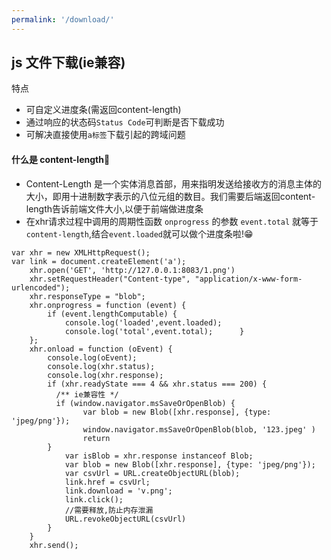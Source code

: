 ```yaml
---
permalink: '/download/'
---
```



## js 文件下载(ie兼容)
特点
- 可自定义进度条(需返回content-length)
- 通过响应的状态码`Status Code`可判断是否下载成功
- 可解决直接使用`a标签`下载引起的跨域问题

#### 什么是 content-length:thinking:
- Content-Length 是一个实体消息首部，用来指明发送给接收方的消息主体的大小，即用十进制数字表示的八位元组的数目。我们需要后端返回content-length告诉前端文件大小,以便于前端做进度条
- 在xhr请求过程中调用的周期性函数 `onprogress` 的参数 `event.total` 就等于 `content-length`,结合`event.loaded`就可以做个进度条啦!:grin:
```js{5}
var xhr = new XMLHttpRequest();
var link = document.createElement('a');
    xhr.open('GET', 'http://127.0.0.1:8083/1.png')
    xhr.setRequestHeader("Content-type", "application/x-www-form-urlencoded");
    xhr.responseType = "blob";
    xhr.onprogress = function (event) {
        if (event.lengthComputable) {
            console.log('loaded',event.loaded);
            console.log('total',event.total);      }
    };
    xhr.onload = function (oEvent) {
        console.log(oEvent);
        console.log(xhr.status);
        console.log(xhr.response);
        if (xhr.readyState === 4 && xhr.status === 200) {
          /** ie兼容性 */
          if (window.navigator.msSaveOrOpenBlob) {
                var blob = new Blob([xhr.response], {type: 'jpeg/png'});
                window.navigator.msSaveOrOpenBlob(blob, '123.jpeg' )
                return
        }
            var isBlob = xhr.response instanceof Blob;
            var blob = new Blob([xhr.response], {type: 'jpeg/png'});
            var csvUrl = URL.createObjectURL(blob);
            link.href = csvUrl;
            link.download = 'v.png';
            link.click();    
            //需要释放,防止内存泄漏
            URL.revokeObjectURL(csvUrl)
        }
    }
    xhr.send();
```